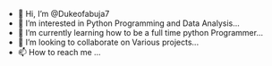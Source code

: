 - 👋 Hi, I’m @Dukeofabuja7
- 👀 I’m interested in Python Programming and Data Analysis...
- 🌱 I’m currently learning how to be a full time python Programmer...
- 💞️ I’m looking to collaborate on Various projects...
- 📫 How to reach me ...

<!---
Dukeofabuja7/Dukeofabuja7 is a ✨ special ✨ repository because its `README.md` (this file) appears on your GitHub profile.
You can click the Preview link to take a look at your changes.
--->
